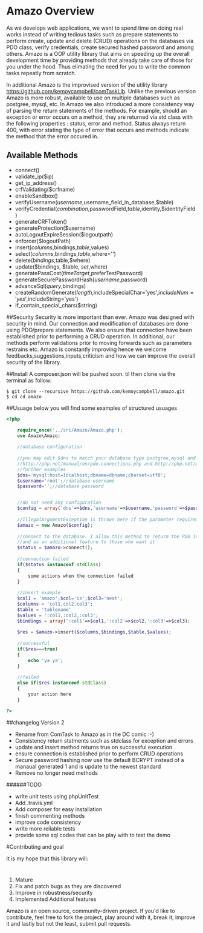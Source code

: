 # Amazo Overview

As we develops web applications, we want to spend time on doing real works instead of writing tedious tasks such as prepare
statements to perform create, update and delete (CRUD) operations on the databases via PDO class, verify credentials, create
secured hashed password and among others. Amazo is a OOP utility library that aims on speeding up the overall development time by providing
methods that already take care of those for you under the hood. Thus elimating the need for you to write the common tasks repeatly 
from scratch.

In additional Amazo is the improvised version of the utility library https://github.com/kemoycampbell/comTaskLib. Unlike the previous
version Amazo is more robust, available to use on multiple databases such as postgree, mysql, etc. In Amazo we also introduced 
a more consistency way of parsing the return statements of the methods. For example, should an exception or error occurs on a
method, they are returned via std class with the following properties : status, error and method. Status always return 400, with
error stating the type of error that occurs and methods indicate the method that the error occured in.

## Available Methods
 * connect()
 * validate_ip($ip)
 * get_ip_address() 
 * crfValidating($crfname)
 * enableSandbox()
 * verifyUsername($username,$username_field_in_database,$table)
 * verifyCredential($combination,$passwordField,$table,$identity,$identityField)
 * generateCRFToken()
 * generateProtection($username)
 * autoLogoutExpireSession($logoutpath)
 * enforcer($logoutPath)
 * insert($columns,$bindings,$table,$values)
 * select($columns,$bindings,$table,$where='')
 * delete($bindings,$table,$where)
 * update($bindings, $table, $set,$where)
 * generatePassCost($timeTarget,$preferTestPassword)
 * generateSecurePasswordHash($username,$password)
 * advanceSql($query,$bindings)
 * createRandomGenerate($length,$includeSpecialChar='yes',$includeNum='yes',$includeString='yes')
 * if_contain_special_chars($string)
 
##Security
Security is more important than ever. Amazo was designed with security in mind. Our connection and modification of databases
are done using PDO/prepare statements. We also ensure that connection have been established prior to performing a CRUD operation. In additional, our methods perform validations prior to moving forwards such as parameters restrains etc. Amazo is constantly improving hence we welcome feedbacks,suggestions,inputs,criticism and how we can improve the overall security of the library.

##Install
A composer.json will be pushed soon. til then clone via the terminal as follow:

    $ git clone --recursive https://github.com/kemoycampbell/amazo.git
    $ cd cd amazo


##Usuage
below you will find some examples of structured usuages

```php
<?php

    require_once('../src/Amazo/Amazo.php');
    use Amazo\Amazo;
    
    //database configuration
    
    //you may edit $dns to match your database type postgree,mysql and so on. see php document
    //http://php.net/manual/en/pdo.connections.php and http://php.net/manual/en/ref.pdo-mysql.connection.php for 
    //further examples
    $dns='mysql:host=localhost;dbname=dbname;charset=utf8'; 
    $username='root';//database username
    $password='';//database password


    //do not need any configuration
    $config = array('dns'=>$dns,'username'=>$username,'password'=>$password);
    
    //IllegalArgumentException is thrown here if the parameter requirement is not met
    $amazo = new Amazo($config); 
    
    //connect to the database. I allow this method to return the PDO instance for flexibility
    //and as an additional feature to those who want it
    $status = $amazo->connect();
    
    //connection failed
    if($status instanceof stdClass)
    {
        some actions when the connection failed
    }
    
    //insert example 
    $col1 = 'amazo';$col='is';$col3='neat';
    $columns = 'col1,col2,col3';
    $table = 'tablename'
    $values = ':col1,:col2,:col3';
    $bindings = array(':col1'=>$col1,':col2'=>$col2,':col3'=>$col3);
    
    $res = $amazo->insert($columns,$bindings,$table,$values);
    
    //successful
    if($res===true)
    {
        echo 'ya ya';
    }
    
    //failed
    else if($res instanceof stdClass)
    {
        your action here
    }

?>

```

##changelog
Version 2
* Rename from ComTask to Amazo as in the DC comic :-)
* Consistency return statments such as stdclass for exception and errors
* update and insert method returns true on successful execution
* ensure connection is established prior to perform CRUD operations
* Secure password hashing now use the default BCRYPT instead of a manaual generated 1 and is update to the newest standard
* Remove no longer need methods

######TODO
* write unit tests using phpUnitTest
* Add .travis.yml
* Add composer for easy installation
* finish commenting methods
* improve code consistency
* write more reliable tests
* provide some sql codes that can be play with to test the demo
    
#Contributing and goal

It is my hope that this library will:
#
1. Mature
2. Fix and patch bugs as they are discovered
3. Improve in robustness/security
4. Implemented Additional features

Amazo is an open source, community-driven project. If you'd like to contribute, feel free to fork the project, play around with it, break it, improve it and lastly but not the least, submit pull requests.



